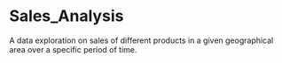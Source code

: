 # Sales_Analysis
 A data exploration on sales of different products in a given geographical area over a specific period of time.
